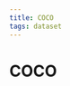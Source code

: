 ```yaml
---
title: COCO
tags: dataset 
---
```


# COCO


























































